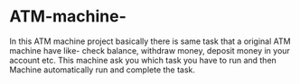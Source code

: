# ATM-machine-
In this ATM machine project basically there is same task that a original ATM machine have like- check balance, withdraw money, deposit money in your account etc. This machine ask you which task you have to run and then Machine automatically run and complete the task.
